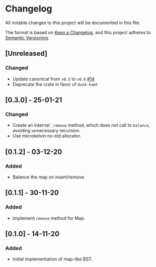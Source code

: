 # Changelog

All notable changes to this project will be documented in this file.

The format is based on [Keep a Changelog](https://keepachangelog.com/en/1.0.0/),
and this project adheres to [Semantic Versioning](https://semver.org/spec/v2.0.0.html).

## [Unreleased]

### Changed
- Update canonical from `v0.5` to `v0.6` [#14](https://github.com/dusk-network/dusk-kelvin-map/issues/14)
- Deprecate the crate in favor of `dusk-hamt`

## [0.3.0] - 25-01-21
### Changed
- Create an internal `_remove` method, which does not call to `balance`, avoiding unnecessary recursion.
- Use microkelvin no-std allocator.

## [0.1.2] - 03-12-20
### Added
- Balance the map on insert/remove.

## [0.1.1] - 30-11-20
### Added
- Implement `remove` method for Map.

## [0.1.0] - 14-11-20
### Added
- Initial implementation of map-like BST.
